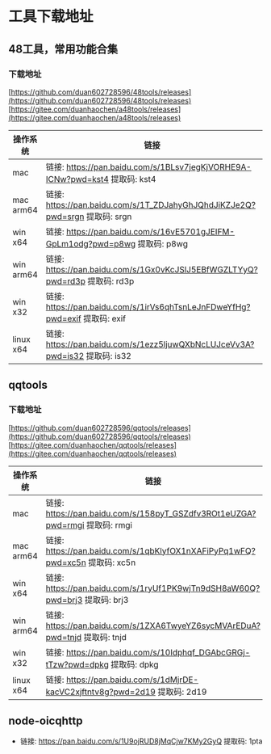 # 工具下载地址

## 48工具，常用功能合集

### 下载地址
[https://github.com/duan602728596/48tools/releases](https://github.com/duan602728596/48tools/releases)   
[https://gitee.com/duanhaochen/a48tools/releases](https://gitee.com/duanhaochen/a48tools/releases)

| 操作系统 | 链接 |
| --- | --- |
| mac       | 链接: https://pan.baidu.com/s/1BLsv7jegKjVORHE9A-ICNw?pwd=kst4 提取码: kst4 |
| mac arm64 | 链接: https://pan.baidu.com/s/1T_ZDJahyGhJQhdJiKZJe2Q?pwd=srgn 提取码: srgn |
| win x64   | 链接: https://pan.baidu.com/s/16vE5701gJEIFM-GpLm1odg?pwd=p8wg 提取码: p8wg |
| win arm64 | 链接: https://pan.baidu.com/s/1Gx0vKcJSlJ5EBfWGZLTYyQ?pwd=rd3p 提取码: rd3p |
| win x32   | 链接: https://pan.baidu.com/s/1irVs6qhTsnLeJnFDweYfHg?pwd=exif 提取码: exif |
| linux x64 | 链接: https://pan.baidu.com/s/1ezz5ljuwQXbNcLUJceVv3A?pwd=is32 提取码: is32 |

## qqtools

### 下载地址
[https://github.com/duan602728596/qqtools/releases](https://github.com/duan602728596/qqtools/releases)   
[https://gitee.com/duanhaochen/qqtools/releases](https://gitee.com/duanhaochen/qqtools/releases)

| 操作系统 | 链接 |
| --- | --- |
| mac       | 链接: https://pan.baidu.com/s/158pyT_GSZdfv3ROt1eUZGA?pwd=rmgi 提取码: rmgi |
| mac arm64 | 链接: https://pan.baidu.com/s/1qbKlyfOX1nXAFiPyPq1wFQ?pwd=xc5n 提取码: xc5n |
| win x64   | 链接: https://pan.baidu.com/s/1ryUf1PK9wjTn9dSH8aW60Q?pwd=brj3 提取码: brj3 |
| win arm64 | 链接: https://pan.baidu.com/s/1ZXA6TwyeYZ6sycMVArEDuA?pwd=tnjd 提取码: tnjd |
| win x32   | 链接: https://pan.baidu.com/s/10Idphqf_DGAbcGRGj-tTzw?pwd=dpkg 提取码: dpkg |
| linux x64 | 链接: https://pan.baidu.com/s/1dMjrDE-kacVC2xjftntv8g?pwd=2d19 提取码: 2d19 |


## node-oicqhttp

* 链接: https://pan.baidu.com/s/1U9ojRUD8jMqCjw7KMy2GyQ 提取码: 1pta
